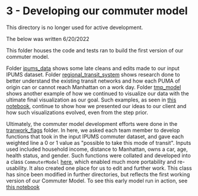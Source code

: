 # 3 - Developing our commuter model

This directory is no longer used for active development.

The below was written 6/20/2022

This folder houses the code and tests ran to build the first version of our commuter model.

Folder [ipums_data](ipums_data/) shows some late cleans and edits made to our input IPUMS dataset. Folder [regional_transit_system](regional_transit_system/) shows research done to better understand the existing transit networks and how each PUMA of origin can or cannot reach Manhattan on a work day. Folder [tmp_model](tmp_model/) shows another example of how we continued to visualize our data with the ultimate final visualization as our goal. Such examples, as seen in [this notebook](https://github.com/BNewborn/mobility-electrification/blob/main/03_CommuterModel/tmp_model/tmp_model.ipynb), continue to show how we presented our ideas to our client and how such visualizations evolved, even from the step prior.

Ultimately, the commuter model development efforts were done in the [tranwork_flags](tranwork_flags/) folder. In here, we asked each team member to develop functions that took in the input IPUMS commuter dataset, and gave each weighted line a 0 or 1 value as "possible to take this mode of transit". Inputs used included household income, distance to Manhattan, owns a car, age, health status, and gender. Such functions were collated and developed into a class `CommuterModel` [here](tranwork_flags/commuter_model.py), which enabled much more portability and re-usability. It also created one place for us to edit and further work. This class has since been modified in further directories, but reflects the first working version of our Commuter Model. To see this early model run in action, see [this notebook](<tranwork_flags/Test Commuter Model Class with Random Assignment.ipynb>)